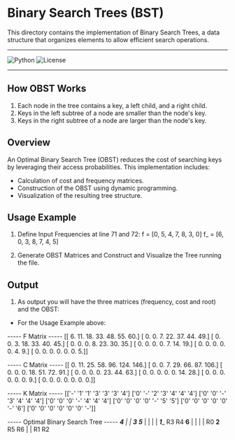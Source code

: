 # Binary Search Trees (BST)

This directory contains the implementation of Binary Search Trees, a data structure that organizes elements to allow efficient search operations.

---

![Python](https://img.shields.io/badge/python-3.8-blue)
![License](https://img.shields.io/badge/license-MIT-green)

---

## How OBST Works

1. Each node in the tree contains a key, a left child, and a right child.
2. Keys in the left subtree of a node are smaller than the node's key.
3. Keys in the right subtree of a node are larger than the node's key.

## Overview
An Optimal Binary Search Tree (OBST) reduces the cost of searching keys by leveraging their access probabilities. This implementation includes:
- Calculation of cost and frequency matrices.
- Construction of the OBST using dynamic programming.
- Visualization of the resulting tree structure.

## Usage Example

1. Define Input Frequencies at line 71 and 72:
f  = [0, 5, 4, 7, 8, 3, 0]
f_ = [6, 0, 3, 8, 7, 4, 5]

2. Generate OBST Matrices and Construct and Visualize the Tree running the file.

## Output

1. As output you will have the three matrices (frequency, cost and root) and the OBST:

- For the Usage Example above:

----- F Matrix -----
[[ 6. 11. 18. 33. 48. 55. 60.]
 [ 0.  0.  7. 22. 37. 44. 49.]
 [ 0.  0.  3. 18. 33. 40. 45.]
 [ 0.  0.  0.  8. 23. 30. 35.]
 [ 0.  0.  0.  0.  7. 14. 19.]
 [ 0.  0.  0.  0.  0.  4.  9.]
 [ 0.  0.  0.  0.  0.  0.  5.]]

----- C Matrix -----
[[  0.  11.  25.  58.  96. 124. 146.]
 [  0.   0.   7.  29.  66.  87. 106.]
 [  0.   0.   0.  18.  51.  72.  91.]
 [  0.   0.   0.   0.  23.  44.  63.]
 [  0.   0.   0.   0.   0.  14.  28.]
 [  0.   0.   0.   0.   0.   0.   9.]
 [  0.   0.   0.   0.   0.   0.   0.]]

----- K Matrix -----
[['-' '1' '1' '3' '3' '3' '4']
 ['0' '-' '2' '3' '4' '4' '4']
 ['0' '0' '-' '3' '4' '4' '4']
 ['0' '0' '0' '-' '4' '4' '4']
 ['0' '0' '0' '0' '-' '5' '5']
 ['0' '0' '0' '0' '0' '-' '6']
 ['0' '0' '0' '0' '0' '0' '-']]

----- Optimal Binary Search Tree -----
         ________4_______
         |              |
    _____3_____      ___5____
    |         |      |      |
 ___1____    R3     R4    __6__
 |      |                 |   |
R0    __2__              R5  R6
      |   |
     R1  R2

